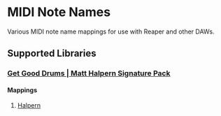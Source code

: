 # MIDI Note Names

Various MIDI note name mappings for use with Reaper and other DAWs.

## Supported Libraries

### [Get Good Drums | Matt Halpern Signature Pack](https://www.getgooddrums.com/collections/all-products/products/matt-halpern-signature-pack)

#### Mappings

1. [Halpern](./GetGoodDrums/MattHalpernSignaturePack/halpern.txt)
